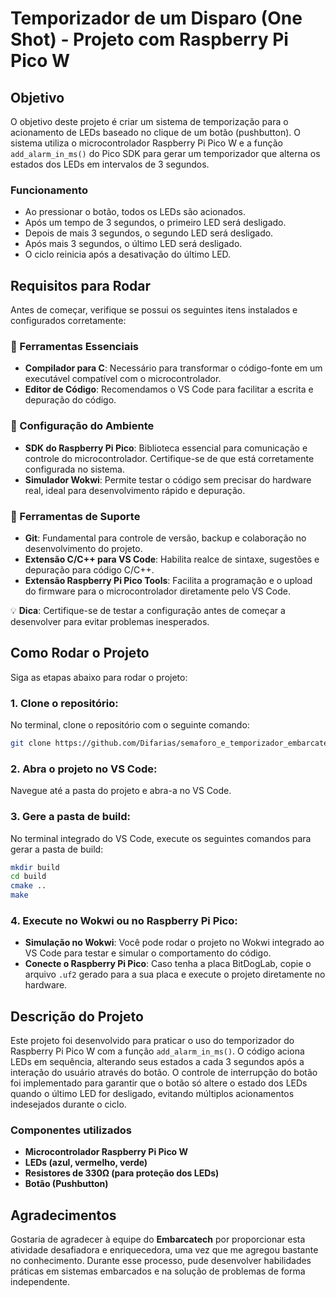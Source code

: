 # Temporizador de um Disparo (One Shot) - Projeto com Raspberry Pi Pico W

## Objetivo

O objetivo deste projeto é criar um sistema de temporização para o acionamento de LEDs baseado no clique de um botão (pushbutton). O sistema utiliza o microcontrolador Raspberry Pi Pico W e a função `add_alarm_in_ms()` do Pico SDK para gerar um temporizador que alterna os estados dos LEDs em intervalos de 3 segundos.

### Funcionamento

- Ao pressionar o botão, todos os LEDs são acionados.
- Após um tempo de 3 segundos, o primeiro LED será desligado.
- Depois de mais 3 segundos, o segundo LED será desligado.
- Após mais 3 segundos, o último LED será desligado.
- O ciclo reinicia após a desativação do último LED.

## Requisitos para Rodar

Antes de começar, verifique se possui os seguintes itens instalados e configurados corretamente:

### 🎯 Ferramentas Essenciais

- **Compilador para C**: Necessário para transformar o código-fonte em um executável compatível com o microcontrolador.
- **Editor de Código**: Recomendamos o VS Code para facilitar a escrita e depuração do código.

### 🔧 Configuração do Ambiente

- **SDK do Raspberry Pi Pico**: Biblioteca essencial para comunicação e controle do microcontrolador. Certifique-se de que está corretamente configurada no sistema.
- **Simulador Wokwi**: Permite testar o código sem precisar do hardware real, ideal para desenvolvimento rápido e depuração.

### 🔗 Ferramentas de Suporte

- **Git**: Fundamental para controle de versão, backup e colaboração no desenvolvimento do projeto.
- **Extensão C/C++ para VS Code**: Habilita realce de sintaxe, sugestões e depuração para código C/C++.
- **Extensão Raspberry Pi Pico Tools**: Facilita a programação e o upload do firmware para o microcontrolador diretamente pelo VS Code.

💡 **Dica**: Certifique-se de testar a configuração antes de começar a desenvolver para evitar problemas inesperados.

## Como Rodar o Projeto

Siga as etapas abaixo para rodar o projeto:

### 1. **Clone o repositório**:
No terminal, clone o repositório com o seguinte comando:
```bash
git clone https://github.com/Difarias/semaforo_e_temporizador_embarcatech
```

### 2. **Abra o projeto no VS Code**:
Navegue até a pasta do projeto e abra-a no VS Code.

### 3. **Gere a pasta de build**:
No terminal integrado do VS Code, execute os seguintes comandos para gerar a pasta de build:

```bash
mkdir build
cd build
cmake ..
make
```

### 4. **Execute no Wokwi ou no Raspberry Pi Pico**:
- **Simulação no Wokwi**: Você pode rodar o projeto no Wokwi integrado ao VS Code para testar e simular o comportamento do código.
- **Conecte o Raspberry Pi Pico**: Caso tenha a placa BitDogLab, copie o arquivo `.uf2` gerado para a sua placa e execute o projeto diretamente no hardware.

## Descrição do Projeto

Este projeto foi desenvolvido para praticar o uso do temporizador do Raspberry Pi Pico W com a função `add_alarm_in_ms()`. O código aciona LEDs em sequência, alterando seus estados a cada 3 segundos após a interação do usuário através do botão. O controle de interrupção do botão foi implementado para garantir que o botão só altere o estado dos LEDs quando o último LED for desligado, evitando múltiplos acionamentos indesejados durante o ciclo.

### Componentes utilizados

- **Microcontrolador Raspberry Pi Pico W**
- **LEDs (azul, vermelho, verde)**
- **Resistores de 330Ω (para proteção dos LEDs)**
- **Botão (Pushbutton)**

## Agradecimentos

Gostaria de agradecer à equipe do **Embarcatech** por proporcionar esta atividade desafiadora e enriquecedora, uma vez que me agregou bastante no conhecimento. Durante esse processo, pude desenvolver habilidades práticas em sistemas embarcados e na solução de problemas de forma independente.
